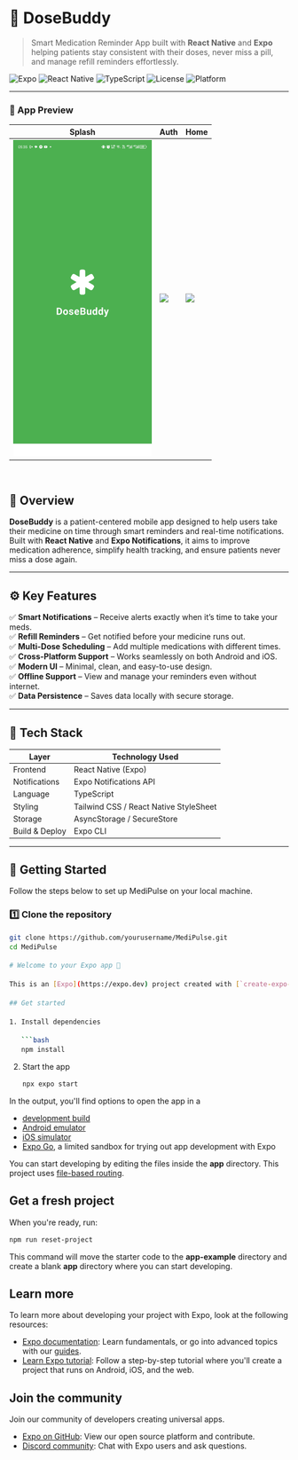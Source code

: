 # 💊 DoseBuddy

> Smart Medication Reminder App built with **React Native** and **Expo** helping patients stay consistent with their doses, never miss a pill, and manage refill reminders effortlessly.

![Expo](https://img.shields.io/badge/Expo-7A7DFF?style=for-the-badge&logo=expo&logoColor=white)
![React Native](https://img.shields.io/badge/React_Native-20232A?style=for-the-badge&logo=react&logoColor=61DAFB)
![TypeScript](https://img.shields.io/badge/TypeScript-007ACC?style=for-the-badge&logo=typescript&logoColor=white)
![License](https://img.shields.io/badge/License-MIT-green?style=for-the-badge)
![Platform](https://img.shields.io/badge/Platform-Android%20%7C%20iOS-blue?style=for-the-badge)

---
### 📱 App Preview

| Splash | Auth | Home |
|--------|------|----------|
| <img src="media/image1.jpg" width="250"/> | <img src="media/Auth.png" width="250"/> | <img src="media/Home.png" width="250"/> |
<br>

## 🌟 **Overview**

**DoseBuddy** is a patient-centered mobile app designed to help users take their medicine on time through smart reminders and real-time notifications.  
Built with **React Native** and **Expo Notifications**, it aims to improve medication adherence, simplify health tracking, and ensure patients never miss a dose again.

---

## ⚙️ **Key Features**

✅ **Smart Notifications** – Receive alerts exactly when it’s time to take your meds.  
✅ **Refill Reminders** – Get notified before your medicine runs out.  
✅ **Multi-Dose Scheduling** – Add multiple medications with different times.  
✅ **Cross-Platform Support** – Works seamlessly on both Android and iOS.  
✅ **Modern UI** – Minimal, clean, and easy-to-use design.  
✅ **Offline Support** – View and manage your reminders even without internet.  
✅ **Data Persistence** – Saves data locally with secure storage.

---

## 🧱 **Tech Stack**

| Layer | Technology Used |
|-------|------------------|
| Frontend | React Native (Expo) |
| Notifications | Expo Notifications API |
| Language | TypeScript |
| Styling | Tailwind CSS / React Native StyleSheet |
| Storage | AsyncStorage / SecureStore |
| Build & Deploy | Expo CLI |

---

## 🚀 **Getting Started**

Follow the steps below to set up MediPulse on your local machine.

### 1️⃣ Clone the repository
```bash
git clone https://github.com/yourusername/MediPulse.git
cd MediPulse

# Welcome to your Expo app 👋

This is an [Expo](https://expo.dev) project created with [`create-expo-app`](https://www.npmjs.com/package/create-expo-app).

## Get started

1. Install dependencies

   ```bash
   npm install
   ```

2. Start the app

   ```bash
   npx expo start
   ```

In the output, you'll find options to open the app in a

- [development build](https://docs.expo.dev/develop/development-builds/introduction/)
- [Android emulator](https://docs.expo.dev/workflow/android-studio-emulator/)
- [iOS simulator](https://docs.expo.dev/workflow/ios-simulator/)
- [Expo Go](https://expo.dev/go), a limited sandbox for trying out app development with Expo

You can start developing by editing the files inside the **app** directory. This project uses [file-based routing](https://docs.expo.dev/router/introduction).

## Get a fresh project

When you're ready, run:

```bash
npm run reset-project
```

This command will move the starter code to the **app-example** directory and create a blank **app** directory where you can start developing.

## Learn more

To learn more about developing your project with Expo, look at the following resources:

- [Expo documentation](https://docs.expo.dev/): Learn fundamentals, or go into advanced topics with our [guides](https://docs.expo.dev/guides).
- [Learn Expo tutorial](https://docs.expo.dev/tutorial/introduction/): Follow a step-by-step tutorial where you'll create a project that runs on Android, iOS, and the web.

## Join the community

Join our community of developers creating universal apps.

- [Expo on GitHub](https://github.com/expo/expo): View our open source platform and contribute.
- [Discord community](https://chat.expo.dev): Chat with Expo users and ask questions.
